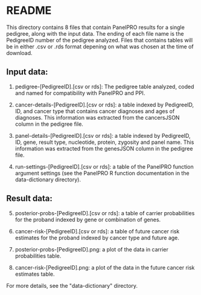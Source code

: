 # README

This directory contains 8 files that contain PanelPRO results for a single pedigree, along with the input data. The ending of each file name is the PedigreeID number of the pedigree analyzed. Files that contains tables will be in either .csv or .rds format depening on what was chosen at the time of download.

## Input data: 

1. pedigree-[PedigreeID].[csv or rds]: The pedigree table analyzed, coded and named for compatibility with PanelPRO and PPI.

2. cancer-details-[PedigreeID].[csv or rds]: a table indexed by PedigreeID, ID, and cancer type that contains cancer diagnoses and ages of diagnoses. This information was extracted from the cancersJSON column in the pedigree file.

3. panel-details-[PedigreeID].[csv or rds]: a table indexed by PedigreeID, ID, gene, result type, nucleotide, protein, zygosity and panel name. This information was extracted from the genesJSON column in the pedigree file.

4. run-settings-[PedigreeID].[csv or rds]: a table of the PanelPRO function argument settings (see the PanelPRO R function documentation in the data-dictionary directory).
 
## Result data:

5. posterior-probs-[PedigreeID].[csv or rds]: a table of carrier probabilities for the proband indexed by gene or combination of genes.

6. cancer-risk-[PedigreeID].[csv or rds]: a table of future cancer risk estimates for the proband indexed by cancer type and future age.

7. posterior-probs-[PedigreeID].png: a plot of the data in carrier probabilities table.

8. cancer-risk-[PedigreeID].png: a plot of the data in the future cancer risk estimates table.

For more details, see the "data-dictionary" directory.
